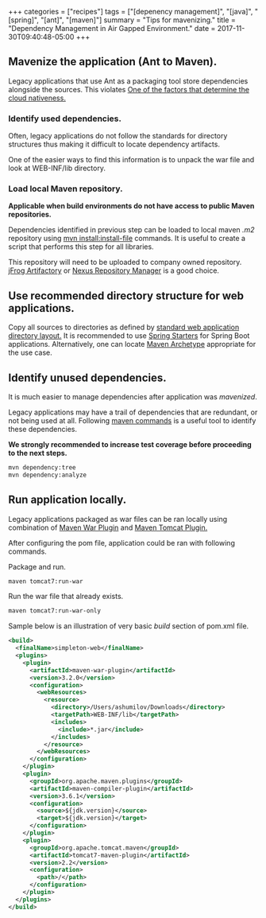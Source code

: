 +++
categories = ["recipes"]
tags = ["[depenency management]", "[java]", "[spring]", "[ant]", "[maven]"]
summary = "Tips for mavenizing."
title = "Dependency Management in Air Gapped Environment."
date = 2017-11-30T09:40:48-05:00
+++

## Mavenize the application (Ant to Maven).

Legacy applications that use Ant as a packaging tool store dependencies alongside the sources.  This violates [One of the factors that determine the cloud nativeness.](https://12factor.net/dependencies)

### Identify used dependencies.

Often, legacy applications do not follow the standards for directory structures thus making it difficult to locate dependency artifacts.

One of the easier ways to find this information is to unpack the war file and look at WEB-INF/lib directory.

### Load local Maven repository.
**Applicable when build environments do not have access to public Maven repositories.**

Dependencies identified in previous step can be loaded to local maven _.m2_ repository using [mvn install:install-file](https://maven.apache.org/guides/mini/guide-3rd-party-jars-local.html) commands.  It is useful to create a script that performs this step for all libraries.

This repository will need to be uploaded to company owned repository. [jFrog Artifactory](https://www.jfrog.com/artifactory/) or [Nexus Repository Manager](https://www.sonatype.com/nexus-repository-sonatype) is a good choice.

## Use recommended directory structure for web applications.

Copy all sources to directories as defined by [standard web application directory layout.](https://maven.apache.org/guides/introduction/introduction-to-the-standard-directory-layout.html)  It is recommended to use [Spring Starters](https://start.spring.io/) for Spring Boot applications.  Alternatively, one can locate [Maven Archetype](https://maven.apache.org/archetypes/) appropriate for the use case.

## Identify unused dependencies.

It is much easier to manage dependencies after application was _mavenized_.

Legacy applications may have a trail of dependencies that are redundant, or not being used at all.  Following [maven commands](https://maven.apache.org/plugins/maven-dependency-plugin/analyze-mojo.html) is a useful tool to identify these dependencies.

**We strongly recommended to increase test coverage before proceeding to the next steps.**

```bash
mvn dependency:tree
mvn dependency:analyze
```

## Run application locally.

Legacy applications packaged as war files can be ran locally using combination of [Maven War Plugin](https://maven.apache.org/plugins/maven-war-plugin/) and [Maven Tomcat Plugin.](http://tomcat.apache.org/maven-plugin-trunk/tomcat7-maven-plugin/)

After configuring the pom file, application could be ran with following commands.

Package and run.
```bash
maven tomcat7:run-war
```
Run the war file that already exists.
```bash
maven tomcat7:run-war-only
```

Sample below is an illustration of very basic _build_ section of pom.xml file.
```xml
<build>
  <finalName>simpleton-web</finalName>
  <plugins>
    <plugin>
      <artifactId>maven-war-plugin</artifactId>
      <version>3.2.0</version>
      <configuration>
        <webResources>
          <resource>
            <directory>/Users/ashumilov/Downloads</directory>
            <targetPath>WEB-INF/lib</targetPath>
            <includes>
              <include>*.jar</include>
            </includes>
          </resource>
        </webResources>
      </configuration>
    </plugin>
    <plugin>
      <groupId>org.apache.maven.plugins</groupId>
      <artifactId>maven-compiler-plugin</artifactId>
      <version>3.6.1</version>
      <configuration>
        <source>${jdk.version}</source>
        <target>${jdk.version}</target>
      </configuration>
    </plugin>
    <plugin>
      <groupId>org.apache.tomcat.maven</groupId>
      <artifactId>tomcat7-maven-plugin</artifactId>
      <version>2.2</version>
      <configuration>
        <path>/</path>
      </configuration>
    </plugin>
  </plugins>
</build>
```
